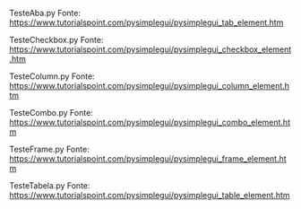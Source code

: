 TesteAba.py
Fonte: https://www.tutorialspoint.com/pysimplegui/pysimplegui_tab_element.htm

TesteCheckbox.py
Fonte: https://www.tutorialspoint.com/pysimplegui/pysimplegui_checkbox_element.htm

TesteColumn.py
Fonte: https://www.tutorialspoint.com/pysimplegui/pysimplegui_column_element.htm

TesteCombo.py
Fonte: https://www.tutorialspoint.com/pysimplegui/pysimplegui_combo_element.htm

TesteFrame.py
Fonte: https://www.tutorialspoint.com/pysimplegui/pysimplegui_frame_element.htm

TesteTabela.py
Fonte: https://www.tutorialspoint.com/pysimplegui/pysimplegui_table_element.htm
